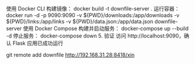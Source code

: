 使用 Docker CLI
构建镜像：
docker build -t downfile-server .
运行容器：
docker run -d -p 9090:9090 -v ${PWD}/downloads:/app/downloads -v ${PWD}/links:/app/links -v ${PWD}/data.json:/app/data.json downfile-server
使用 Docker Compose
构建并启动服务：
docker-compose up --build -d
停止服务：
docker-compose down
5. 验证
访问 http://localhost:9090，确认 Flask 应用已成功运行


git remote add downfile http://192.168.31.28:8418/xin